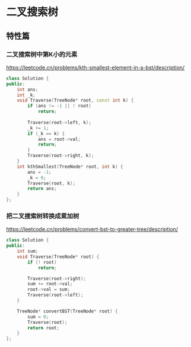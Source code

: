 # 二叉搜索树

## 特性篇

### 二叉搜索树中第K小的元素
https://leetcode.cn/problems/kth-smallest-element-in-a-bst/description/
```c++
class Solution {
public:
    int ans;
    int _k;
    void Traverse(TreeNode* root, const int k) {
        if (ans != -1 || ! root)
            return;
        
        Traverse(root->left, k);
        _k += 1;
        if (_k == k) {
            ans = root->val;
            return;
        }
        Traverse(root->right, k);
    }
    int kthSmallest(TreeNode* root, int k) {
        ans = -1;
        _k = 0;
        Traverse(root, k);
        return ans;
    }
};
```

### 把二叉搜索树转换成累加树
https://leetcode.cn/problems/convert-bst-to-greater-tree/description/
```c++
class Solution {
public:
    int sum;
    void Traverse(TreeNode* root) {
        if (! root)
            return;

        Traverse(root->right);
        sum += root->val;
        root->val = sum;
        Traverse(root->left);
    }

    TreeNode* convertBST(TreeNode* root) {
        sum = 0;
        Traverse(root);
        return root;
    }
};
```

